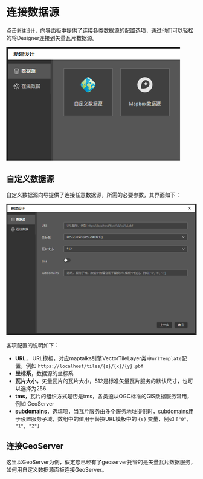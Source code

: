 # 连接数据源

点击```新建设计```，向导面板中提供了连接各类数据源的配置选项，通过他们可以轻松的将Designer连接到矢量瓦片数据源。

![alt text](image-5.png)

## 自定义数据源

自定义数据源向导提供了连接任意数据源，所需的必要参数，其界面如下：

![alt text](image-2.png)

各项配置的说明如下：

* **URL**， URL模板，对应maptalks引擎VectorTileLayer类中```urlTemplate```配置，例如 `https://localhost/tiles/{z}/{x}/{y}.pbf`
* **坐标系**，数据源的坐标系
* **瓦片大小**，矢量瓦片的瓦片大小，512是标准矢量瓦片服务的默认尺寸，也可以选择为256
* **tms**，瓦片的组织方式是否是tms，各类遵从OGC标准的GIS数据服务常用，例如 GeoServer
* **subdomains**，选填项，当瓦片服务由多个服务地址提供时，subdomains用于设置服务子域，数组中的值用于替换URL模板中的 `{s}` 变量，例如 `["0", "1", "2"]`

## 连接GeoServer

这里以GeoServer为例，假定您已经有了geoserver托管的是矢量瓦片数据服务，如何用自定义数据源面板连接GeoServer。



